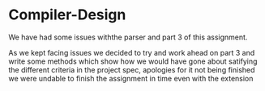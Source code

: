 # Compiler-Design

We have had some issues withthe parser and part 3 of this assignment.

As we kept facing issues we decided to try and work ahead on part 3 and write some methods which show how we would have gone about 
satifying the different criteria in the project spec, apologies for it not being finished we were undable to finish the assignment in time even with the extension
